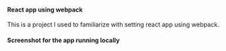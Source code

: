 #### React app using webpack
This is a project I used to familiarize with setting react app using webpack.


#### Screenshot for the app running locally
